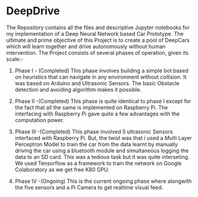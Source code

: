 # DeepDrive
The Repository contains all the files and descriptive Jupyter notebooks for my implementation of a Deep Neural Network based Car Prototype.
The ultimate and prime objective of this Project is to create a pool of DeepCars which will learn together and drive autonomously without human intervention.
The Project consists of several phases of operation, given its scale:-
  1) Phase I - (Completed)
     This phase involves building a simple bot based on heuristics that can navigate in any environment without collision. It was based on      Arduino and Ultrasonic Sensors. The basic Obstacle detection and avoiding algorithm makes it possible.
     
  2) Phase II -(Completed)
     This phase is quite identical to phase I except for the fact that all the same is implemented on Raspberry Pi. The interfacing with        Raspberry Pi gave quite a few advantages with the computation power.
     
  3) Phase III -(Completed)
     This phase involved 5 ultrasonic Sensors interfaced with Raspberry Pi. But, the twist was that i used a Multi Layer Perceptron Model        to train the car from the data learnt by manually driving the car using a bluetooth module and simultaneous logging the data to an SD      card. This was a tedious task but it was quite interseting.
     We used Tensorflow as a framework to train the network on Google Colaboratory as we get free K80 GPU. 
     
  4) Phase IV -(Ongoing)
     This is the current ongoing phase where alongwith the five sensors and a Pi Camera to get realtime visual feed. 
